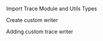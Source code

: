Import Trace Module and Utils Types

<snippet id='trace-customtracewriter-imports'/>

Create custom writer

<snippet id='trace-create-custom-writer'/>

Adding custom trace writer

<snippet id='trace-add-custom-writer'/>
